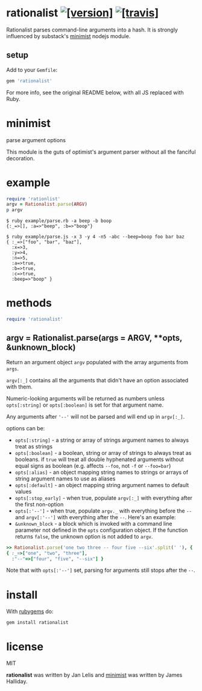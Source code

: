 # rationalist [![[version]](https://badge.fury.io/rb/Rationalist.svg)](http://badge.fury.io/rb/rationalist)  [![[travis]](https://travis-ci.org/janlelis/Rationalist.png)](https://travis-ci.org/janlelis/rationalist)

Rationalist parses command-line arguments into a hash. It is strongly influenced
by substack's [minimist](https://github.com/substack/minimist) nodejs module.

## setup

Add to your `Gemfile`:

```ruby
gem 'rationalist'
```

For more info, see the original README below, with all JS replaced with Ruby.

# minimist

parse argument options

This module is the guts of optimist's argument parser without all the
fanciful decoration.

# example

```ruby
require 'rationlist'
argv = Rationalist.parse(ARGV)
p argv
```

```
$ ruby example/parse.rb -a beep -b boop
{:_=>[], :a=>"beep", :b=>"boop"}
```

```
$ ruby example/parse.js -x 3 -y 4 -n5 -abc --beep=boop foo bar baz
{ :_=>["foo", "bar", "baz"],
  :x=>3,
  :y=>4,
  :n=>5,
  :a=>true,
  :b=>true,
  :c=>true,
  :beep=>"boop" }
```

# methods

```ruby
require 'rationalist'
```

## argv = Rationalist.parse(args = ARGV, **opts, &unknown_block)

Return an argument object `argv` populated with the array arguments from `args`.

`argv[:_]` contains all the arguments that didn't have an option associated with
them.

Numeric-looking arguments will be returned as numbers unless `opts[:string]` or
`opts[:boolean]` is set for that argument name.

Any arguments after `'--'` will not be parsed and will end up in `argv[:_]`.

options can be:

* `opts[:string]` - a string or array of strings argument names to always treat as
strings
* `opts[:boolean]` - a boolean, string or array of strings to always treat as
booleans. if `true` will treat all double hyphenated arguments without equal signs
as boolean (e.g. affects `--foo`, not `-f` or `--foo=bar`)
* `opts[:alias]` - an object mapping string names to strings or arrays of string
argument names to use as aliases
* `opts[:default]` - an object mapping string argument names to default values
* `opts[:stop_early]` - when true, populate `argv[:_]` with everything after the
first non-option
* `opts[:'--']` - when true, populate `argv._` with everything before the `--`
and `argv[:'--']` with everything after the `--`. Here's an example:
* `&unknown_block` - a block which is invoked with a command line parameter not
defined in the `opts` configuration object. If the function returns `false`, the
unknown option is not added to `argv`.

```ruby
>> Rationalist.parse('one two three -- four five --six'.split(' '), { '--': true })
{ :_=>["one", "two", "three"],
  :"--"=>["four", "five", "--six"] }
```

Note that with `opts[:'--']` set, parsing for arguments still stops after the
`--`.

# install

With [rubygems](https://rubygems.org) do:

```
gem install rationalist
```

# license

MIT

**rationalist** was written by Jan Lelis and [minimist](https://github.com/substack/minimist) was written by James Halliday.